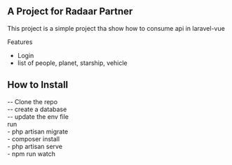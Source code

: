 
## A Project for Radaar Partner

This project is a simple project tha show how to consume api in laravel-vue

Features
 - Login
 - list of people, planet, starship, vehicle

 ## How to Install

 -- Clone the repo <br />
 -- create a database <br />
 -- update the env file <br />
 run <br />
    - php artisan migrate <br />
    - composer install <br />
    - php artisan serve <br />
    - npm run watch <br />